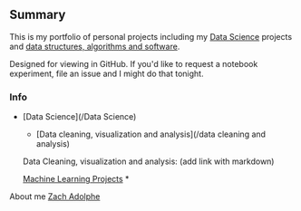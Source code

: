 ## Summary 

This is my portfolio of personal projects including my [Data Science](https://github.com/zadolphe/datascience) projects and [data structures, algorithms and software](https://github.com/zadolphe/algorithms-fun).

Designed for viewing in GitHub.
If you'd like to request a notebook experiment, file an issue and I might do that tonight. 

### Info

* [Data Science](/Data Science) 
    * [Data cleaning, visualization and analysis](/data cleaning and analysis)
    
    Data Cleaning, visualization and analysis:
    (add link with markdown)
    
    [Machine Learning Projects](/machinelearning)
    *
    
    
    
    

About me [Zach Adolphe](https://github.com/zadolphe)
